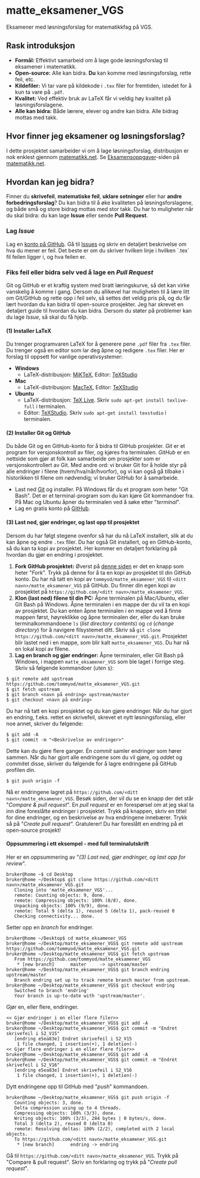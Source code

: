 
# matte_eksamener_VGS
Eksamener med løsningsforslag for matematikkfag på VGS.

## Rask introduksjon

- **Formål:** Effektivt samarbeid om å lage gode løsningsforslag til eksamener i matematikk.
- **Open-source:** Alle kan bidra. **Du** kan komme med løsningsforslag, rette feil, etc.
- **Kildefiler:** Vi tar vare på kildekode i `.tex` filer for fremtiden, istedet for å kun ta vare på `.pdf`.
- **Kvalitet:** Ved effektiv bruk av LaTeX får vi veldig høy kvalitet på løsningsforslagene.
- **Alle kan bidra:** Både lærere, elever og andre kan bidra. Alle bidrag mottas med takk.


## Hvor finner jeg eksamener og løsningsforslag?

I dette prosjektet samarbeider vi om å lage løsningsforslag, distribusjon er nok enklest gjennom [matematikk.net](https://matematikk.net/). 
Se [Eksamensoppgaver](https://matematikk.net/side/Eksamensoppgaver)-siden på [matematikk.net](https://matematikk.net/).

## Hvordan kan jeg bidra?
Finner du **skrivefeil**, **matematiske feil**, **uklare setninger** eller har **andre forbedringsforslag**? 
Du kan bidra til å øke kvaliteten på løsningsforslagene, og både små og store bidrag mottas med stor takk. 
Du har to muligheter når du skal bidra: du kan lage **Issue** eller sende **Pull Request**.

### Lag *Issue*
Lag en [konto på GitHub](https://github.com/join). Gå til [Issues](https://github.com/tommyod/matte_eksamener_VGS/issues) og skriv en detaljert beskrivelse om hva du mener er feil. 
Det beste er om du skriver hvilken linje i hvilken ´.tex´ fil feilen ligger i, og hva feilen er.

### Fiks feil eller bidra selv ved å lage en *Pull Request*
Git og GitHub er et kraftig system med bratt læringskurve, så det kan virke vanskelig å komme i gang. 
Dersom du allikevel har muligheten til å lære litt om Git/GitHub og rette opp i feil selv, så settes det veldig pris på, og du får lært hvordan du kan bidra til open-source prosjekter. 
Jeg har skrevet en detaljert guide til hvordan du kan bidra. 
Dersom du støter på problemer kan du lage *Issue*, så skal du få hjelp.

#### (1) Installer LaTeX
Du trenger programvaren LaTeX for å generere pene `.pdf` filer fra `.tex` filer. 
Du trenger også en editor som lar deg åpne og redigere `.tex` filer. 
Her er forslag til oppsett for vanlige operativsystemer:

- **Windows**
  * LaTeX-distribusjon: [MiKTeX](https://miktex.org/), Editor: [TeXStudio](http://texstudio.sourceforge.net/)
- **Mac**
  * LaTeX-distribusjon: [MacTeX](https://tug.org/mactex/mactex-download.html), Editor: [TeXStudio](http://texstudio.sourceforge.net/)
- **Ubuntu**
  * LaTeX-distribusjon: [TeX Live](https://tug.org/texlive/). Skriv `sudo apt-get install texlive-full` i terminalen.
  * Editor: [TeXStudio](http://texstudio.sourceforge.net/). Skriv `sudo apt-get install texstudio` i terminalen.
  
#### (2) Installer Git og GitHub
Du både Git og en GitHub-konto for å bidra til GitHub prosjekter. 
*Git* er et program for versjonskontroll av filer, og kjøres fra terminalen. 
*GitHub* er en nettside som gjør at folk kan samarbeide om prosjekter som er versjonskontrollert av Git. 
Med andre ord: vi bruker Git for å holde styr på alle endringer i filene (hvem/hva/når/hvorfor), og vi kan også gå tilbake i historikken til filene om nødvendig; vi bruker GitHub for å samarbeide.

* Last ned [Git](https://git-scm.com/downloads) og installer. 
  På Windows får du et program som heter "Git Bash". 
  Det er et terminal-program som du kan kjøre Git kommandoer fra. 
  På Mac og Ubuntu åpner du terminalen ved å søke etter "*terminal*".
* Lag en gratis konto på [GitHub](https://github.com/join).

#### (3) Last ned, gjør endringer, og last opp til prosjektet
Dersom du har følgt stegene ovenfor så har du nå LaTeX installert, slik at du kan åpne og endre `.tex` filer. 
Du har også Git installert, og en GitHub-konto, så du kan ta kopi av prosjektet. 
Her kommer en detaljert forklaring på hvordan du gjør en endring i prosjektet.

1. **Fork GitHub prosjektet:** 
  Øverst på [denne siden](https://github.com/tommyod/matte_eksamener_VGS) er det en knapp som heter "*Fork*". 
  Trykk på denne for å ta en kopi av prosjektet til din GitHub konto. 
  Du har nå tatt en kopi av `tommyod/matte_eksamener_VGS` til `<ditt navn>/matte_eksamener_VGS` på GitHub. 
  Du finner din egen kopi av prosjektet på `https://github.com/<ditt navn>/matte_eksamener_VGS`.
2. **Klon (last ned) filene til din PC:** 
  Åpne terminalen på Mac/Ubuntu, eller Git Bash på Windows.
  Åpne terminalen i en mappe der du vil ta en kopi av prosjektet. 
  Du kan enten åpne terminalen i en mappe ved å finne mappen først, høyreklikke og åpne terminalen der, eller du kan bruke terminalkommandoene `ls` (*list directory contents*) og `cd` (*change directory*) for å navigere filsystemet ditt. 
  Skriv så `git clone https://github.com/<ditt navn>/matte_eksamener_VGS.git`. 
  Prosjektet blir lastet ned i en mappe, som blir kalt `matte_eksamener_VGS`. 
  Du har nå en lokal kopi av filene.
3. **Lag en branch og gjør endringer:** 
  Åpne terminalen, eller Git Bash på Windows, i mappen `matte_eksamener_VGS` som ble laget i forrige steg. 
  Skriv så følgende kommandoer (uten `$`):
  ```
  $ git remote add upstream https://github.com/tommyod/matte_eksamener_VGS.git
  $ git fetch upstream
  $ git branch <navn på endring> upstream/master
  $ git checkout <navn på endring>
  ```
Du har nå tatt en kopi prosjektet og du kan gjøre endringer. Når du har gjort en endring, f.eks. rettet en skrivefeil, skrevet et nytt løsningsforslag, eller noe annet, skriver du følgende:
```
$ git add -A
$ git commit -m "<Beskrivelse av endringer>"
```
Dette kan du gjøre flere ganger. 
Én *commit* samler endringer som hører sammen. 
Når du har gjort alle endringene som du vil gjøre, og *add*et og *commit*et disse, skriver du følgende for å lagre endringene på GitHub profilen din.
```
$ git push origin -f
```
Nå er endringene lagret på `https://github.com/<ditt navn>/matte_eksamener_VGS`. 
Besøk siden, der vil du se en knapp der det står "*Compare & pull request*". 
En *pull request* er en forespørsel om at jeg skal ta inn dine foreslåtte endringer i prosjektet. 
Trykk på knappen, skriv en tittel for dine endringer, og en beskrivelse av hva endringene innebærer. 
Trykk så på "*Create pull request*". 
Gratulerer! 
Du har foreslått en endring på et open-source prosjekt!

#### Oppsummering i ett eksempel - med full terminalutskrift
Her er en oppsummering av "*(3) Last ned, gjør endringer, og last opp for review*".
```
bruker@home ~$ cd Desktop
bruker@home ~/Desktop$ git clone https://github.com/<ditt navn>/matte_eksamener_VGS.git
   Cloning into 'matte_eksamener_VGS'...
   remote: Counting objects: 9, done.
   remote: Compressing objects: 100% (8/8), done.
   Unpacking objects: 100% (9/9), done.
   remote: Total 9 (delta 1), reused 5 (delta 1), pack-reused 0
   Checking connectivity... done.
```
Setter opp en *branch* for endringer.
```
bruker@home ~/Desktop$ cd matte_eksamener_VGS                                  
bruker@home ~/Desktop/matte_eksamener_VGS$ git remote add upstream https://github.com/tommyod/matte_eksamener_VGS.git
bruker@home ~/Desktop/matte_eksamener_VGS$ git fetch upstream
   From https://github.com/tommyod/matte_eksamener_VGS
    * [new branch]      master     -> upstream/master
bruker@home ~/Desktop/matte_eksamener_VGS$ git branch endring upstream/master
   Branch endring set up to track remote branch master from upstream.
bruker@home ~/Desktop/matte_eksamener_VGS$ git checkout endring
   Switched to branch 'endring'
   Your branch is up-to-date with 'upstream/master'.
```
Gjør en, eller flere, endringer.
```
<< Gjør endringer i en eller flere filer>>
bruker@home ~/Desktop/matte_eksamener_VGS$ git add -A                   
bruker@home ~/Desktop/matte_eksamener_VGS$ git commit -m "Endret skrivefeil i S2_V15"
   [endring e5ea83e] Endret skrivefeil i S2_V15
    1 file changed, 1 insertion(+), 1 deletion(-)
<< Gjør flere endringer i en eller flere filer>>
bruker@home ~/Desktop/matte_eksamener_VGS$ git add -A                   
bruker@home ~/Desktop/matte_eksamener_VGS$ git commit -m "Endret skrivefeil i S2_V16"
   [endring e5ea83e] Endret skrivefeil i S2_V16
    1 file changed, 1 insertion(+), 1 deletion(-)
```
Dytt endringene opp til GitHub med "*push*" kommandoen.
```
bruker@home ~/Desktop/matte_eksamener_VGS$ git push origin -f              
   Counting objects: 3, done.
   Delta compression using up to 4 threads.
   Compressing objects: 100% (3/3), done.
   Writing objects: 100% (3/3), 284 bytes | 0 bytes/s, done.
   Total 3 (delta 2), reused 0 (delta 0)
   remote: Resolving deltas: 100% (2/2), completed with 2 local objects.
   To https://github.com/<ditt navn>/matte_eksamener_VGS.git
    * [new branch]      endring -> endring            
```
Gå til `https://github.com/<ditt navn>/matte_eksamener_VGS`. 
Trykk på "Compare & pull request". 
Skriv en forklaring og trykk på "*Create pull request*".




